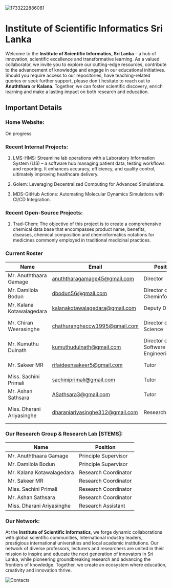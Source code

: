 ![1733222886081](https://github.com/user-attachments/assets/f8634424-b181-47e5-baf0-090ce7af1ad4)


# Institute of Scientific Informatics Sri Lanka

Welcome to the **Institute of Scientific Informatics, Sri Lanka** – a hub of innovation, scientific excellence and transformative learning. As a valued collaborator, we invite you to explore our cutting-edge resources, contribute to the advancement of knowledge and engage in our educational initiatives. Should you require access to our repositories, have teaching-related queries or seek further support, please don't hesitate to reach out to **Anuththara** or **Kalana**. Together, we can foster scientific discovery, enrich learning and make a lasting impact on both research and education.

## Important Details

### Home Website: 
On progress

### Recent Internal Projects:

1) LMS-HMS: Streamline lab operations with a Laboratory Information System (LIS) – a software hub managing patient data, testing workflows and reporting. It enhances accuracy, efficiency, and quality control, ultimately improving healthcare delivery.

2) Golem: Leveraging Decentralized Computing for Advanced Simulations.

3) MDS-GitHub Actions: Automating Molecular Dynamics Simulations with CI/CD Integration.

### Recent Open-Source Projects:

1) Trad-Chem: The objective of this project is to create a comprehensive chemical data base that encompasses product name, benefits, diseases, chemical composition and cheminformatics notations for medicines commonly employed in traditional medicinal practices.

### Current Roster

| Name | Email | Position | Education |
|-|-|-|-|
| Mr. Anuththaara Gamage | anuththaragamage45@gmail.com | Director | B.sc Hons in M.L.S & B.I.T |
| Mr. Damilola Bodun | dbodun56@gmail.com | Director of Cheminformatics | B.sc Hons in Biochemistry |
| Mr. Kalana Kotawalagedara | kalanakotawalagedara@gmail.com | Deputy Director | B.sc Hons in M.L.S |
| Mr. Chiran Weerasinghe | chathurangheccw1995@gmail.com | Director of Data Science | M.sc in A.I and Data Science |
| Mr. Kumuthu Dulnath | kumuthudulnath@gmail.com | Director of Software Engineering | B.sc Hons in I.T |
| Mr. Sakeer MR | rifaideensakeer5@gmail.com | Tutor | B.sc Hons in M.L.S |
| Miss. Sachini Primali | sachiniprimali@gmail.com | Tutor | B.sc Hons in M.L.S |
| Mr. Ashan Sathsara | ASathsara3@gmail.com | Tutor | B.sc Hons in M.L.S |
| Miss. Dharani Ariyasinghe | dharaniariyasinghe312@gmail.com | Researcher | B.sc in Animal Science |




### Our Research Group & Research Lab [STEMS]:

| Name | Position |
|-|-|
| Mr. Anuththaara Gamage | Principle Supervisor |
| Mr. Damilola Bodun | Principle Supervisor | 
| Mr. Kalana Kotawalagedara | Research Coordinator |
| Mr. Sakeer MR | Research Coordinator |
| Miss. Sachini Primali | Research Coordinator |
| Mr. Ashan Sathsara | Research Coordinator |
| Miss. Dharani Ariyasinghe | Research Assistant |




### Our Network:

At the **Institute of Scientific Informatics**, we forge dynamic collaborations with global scientific communities, International industry leaders, prestigious international universities and local academic institutions. Our network of diverse professors, lecturers and researchers are united in their mission to inspire and educate the next generation of innovators in Sri Lanka, while pioneering groundbreaking research and advancing the frontiers of knowledge. Together, we create an ecosystem where education, creativity and innovation thrive.

![Contacts](https://github.com/user-attachments/assets/a4350256-4015-4553-8521-62fd6907918e)


